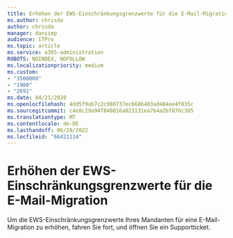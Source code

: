 ```yaml
---
title: Erhöhen der EWS-Einschränkungsgrenzwerte für die E-Mail-Migration
ms.author: chrisda
author: chrisda
manager: dansimp
audience: ITPro
ms.topic: article
ms.service: o365-administration
ROBOTS: NOINDEX, NOFOLLOW
ms.localizationpriority: medium
ms.custom:
- "3500008"
- "1900"
- "2691"
ms.date: 04/21/2020
ms.openlocfilehash: 4dd5f9ab7c2c980737ec668b403ad484ee4f035c
ms.sourcegitcommit: c4e8c29a94f840816a023131ea7b4a2bf876c305
ms.translationtype: MT
ms.contentlocale: de-DE
ms.lasthandoff: 06/29/2022
ms.locfileid: "66421114"
---
```

# <a name="increase-ews-throttling-limits-for-mail-migration"></a>Erhöhen der EWS-Einschränkungsgrenzwerte für die E-Mail-Migration

Um die EWS-Einschränkungsgrenzwerte Ihres Mandanten für eine E-Mail-Migration zu erhöhen, fahren Sie fort, und öffnen Sie ein Supportticket.
